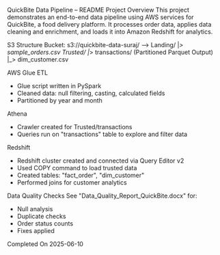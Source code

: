 QuickBite Data Pipeline – README
Project Overview
This project demonstrates an end-to-end data pipeline using AWS services for QuickBite, a food delivery platform. It processes order data, applies data cleaning and enrichment, and loads it into Amazon Redshift for analytics.


S3 Structure
Bucket: s3://quickbite-data-suraj/
--> Landing/
  |_> sample_orders.csv
Trusted/
  |_> transactions/ (Partitioned Parquet Output)
  |_> dim_customer.csv 


AWS Glue ETL
- Glue script written in PySpark
- Cleaned data: null filtering, casting, calculated fields
- Partitioned by year and month

  
Athena
- Crawler created for Trusted/transactions
- Queries run on "transactions" table to explore and filter data


Redshift
- Redshift cluster created and connected via Query Editor v2
- Used COPY command to load trusted data
- Created tables: "fact_order", "dim_customer"
- Performed joins for customer analytics

  
Data Quality Checks
See "Data_Quality_Report_QuickBite.docx" for:
- Null analysis
- Duplicate checks
- Order status counts
- Fixes applied


Completed On
2025-06-10

